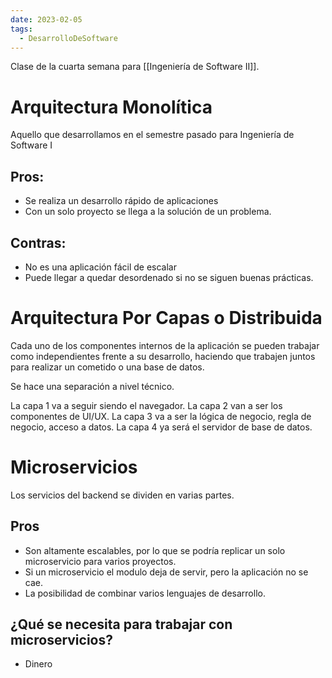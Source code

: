 ```yaml
---
date: 2023-02-05
tags:
  - DesarrolloDeSoftware
---
```


Clase de la cuarta semana para [[Ingeniería de Software II]].

# Arquitectura Monolítica
Aquello que desarrollamos en el semestre pasado para Ingeniería de Software I
## Pros:
- Se realiza un desarrollo rápido de aplicaciones
- Con un solo proyecto se llega a la solución de un problema.
## Contras:
- No es una aplicación fácil de escalar
- Puede llegar a quedar desordenado si no se siguen buenas prácticas.

# Arquitectura Por Capas o Distribuida
Cada uno de los componentes internos de la aplicación se pueden trabajar como independientes frente a su desarrollo, haciendo que trabajen juntos para realizar un cometido o una base de datos.

Se hace una separación a nivel técnico.

La capa 1 va a seguir siendo el navegador.
La capa 2 van a ser los componentes de UI/UX.
La capa 3 va a ser la lógica de negocio, regla de negocio, acceso a datos.
La capa 4 ya será el servidor de base de datos.

# Microservicios
Los servicios del backend se dividen en varias partes. 

## Pros
- Son altamente escalables, por lo que se podría replicar un solo microservicio para varios proyectos.
- Si un microservicio el modulo deja de servir, pero la aplicación no se cae.
- La posibilidad de combinar varios lenguajes de desarrollo.

## ¿Qué se necesita para trabajar con microservicios?
- Dinero
